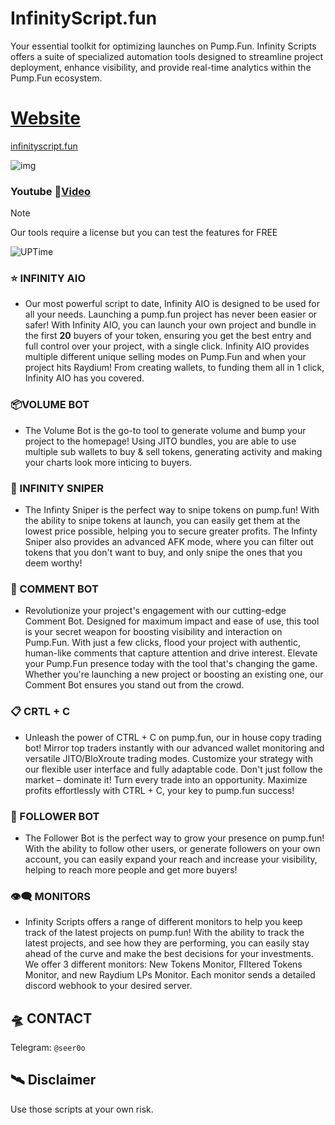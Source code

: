 # InfinityScript.fun

Your essential toolkit for optimizing launches on Pump.Fun. Infinity Scripts offers a suite of specialized automation tools designed to streamline project deployment, enhance visibility, and provide real-time analytics within the Pump.Fun ecosystem.

# [Website](https://infinityscript.fun/)

[infinityscript.fun](https://infinityscript.fun/)

![img](https://i.imgur.com/yQBTX6n.png)

### Youtube 🎥[Video](https://www.youtube.com/watch?v=KlkdNNud5zs)

> [!NOTE]
> Our tools require a license but you can test the features for FREE

![UPTime](https://camo.githubusercontent.com/4a67ad96d71cca235a4393b2f3b79aabb0a3d42d555030632f1110e9eedde567/68747470733a2f2f696d672e736869656c64732e696f2f62616467652f757074696d652d3130302532352d627269676874677265656e)


### ⭐️ INFINITY AIO
- Our most powerful script to date, Infinity AIO is designed to be used for all your needs. Launching a pump.fun project has never been easier or safer! With Infinity AIO, you can launch your own project and bundle in the first **20** buyers of your token, ensuring you get the best entry and full control over your project, with a single click. Infinity AIO provides multiple different unique selling modes on Pump.Fun and when your project hits Raydium! From creating wallets, to funding them all in 1 click, Infinity AIO has you covered.

### 📦VOLUME BOT
- The Volume Bot is the go-to tool to generate volume and bump your project to the homepage! Using JITO bundles, you are able to use multiple sub wallets to buy & sell tokens, generating activity and making your charts look more inticing to buyers.

### 🎯 INFINITY SNIPER
- The Infinty Sniper is the perfect way to snipe tokens on pump.fun! With the ability to snipe tokens at launch, you can easily get them at the lowest price possible, helping you to secure greater profits. The Infinty Sniper also provides an advanced AFK mode, where you can filter out tokens that you don't want to buy, and only snipe the ones that you deem worthy!

### 📝 COMMENT BOT
- Revolutionize your project's engagement with our cutting-edge Comment Bot. Designed for maximum impact and ease of use, this tool is your secret weapon for boosting visibility and interaction on Pump.Fun. With just a few clicks, flood your project with authentic, human-like comments that capture attention and drive interest. Elevate your Pump.Fun presence today with the tool that's changing the game. Whether you're launching a new project or boosting an existing one, our Comment Bot ensures you stand out from the crowd.

### 📋 CRTL + C
- Unleash the power of CTRL + C on pump.fun, our in house copy trading bot! Mirror top traders instantly with our advanced wallet monitoring and versatile JITO/BloXroute trading modes. Customize your strategy with our flexible user interface and fully adaptable code. Don't just follow the market – dominate it! Turn every trade into an opportunity. Maximize profits effortlessly with CTRL + C, your key to pump.fun success!

### 👥 FOLLOWER BOT
- The Follower Bot is the perfect way to grow your presence on pump.fun! With the ability to follow other users, or generate followers on your own account, you can easily expand your reach and increase your visibility, helping to reach more people and get more buyers!

### 👁‍🗨 MONITORS
- Infinity Scripts offers a range of different monitors to help you keep track of the latest projects on pump.fun! With the ability to track the latest projects, and see how they are performing, you can easily stay ahead of the curve and make the best decisions for your investments. We offer 3 different monitors: New Tokens Monitor, FIltered Tokens Monitor, and new Raydium LPs Monitor. Each monitor sends a detailed discord webhook to your desired server.

## 🛸 CONTACT
Telegram: `@seer0o`

## 🛰 Disclaimer
Use those scripts at your own risk. 
